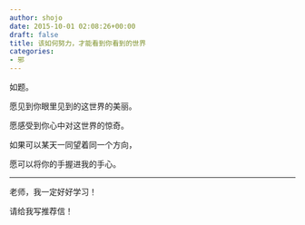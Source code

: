```yaml
---
author: shojo
date: 2015-10-01 02:08:26+00:00
draft: false
title: 该如何努力，才能看到你看到的世界
categories:
- 邪
---
```


如题。

愿见到你眼里见到的这世界的美丽。

愿感受到你心中对这世界的惊奇。

如果可以某天一同望着同一个方向，

愿可以将你的手握进我的手心。



* * *



老师，我一定好好学习！

请给我写推荐信！

